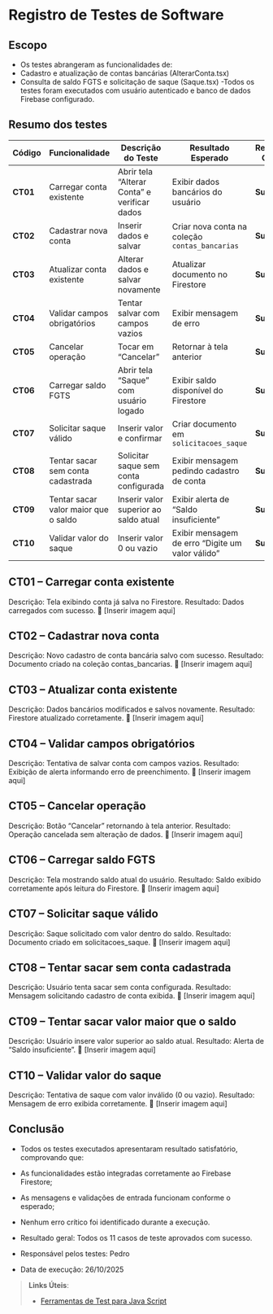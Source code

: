 # Registro de Testes de Software

## Escopo

- Os testes abrangeram as funcionalidades de:
- Cadastro e atualização de contas bancárias (AlterarConta.tsx)
- Consulta de saldo FGTS e solicitação de saque (Saque.tsx)
-Todos os testes foram executados com usuário autenticado e banco de dados Firebase configurado.

## Resumo dos testes 
| Código   | Funcionalidade                       | Descrição do Teste                           | Resultado Esperado                               | Resultado Obtido | Responsável |
| -------- | ------------------------------------ | -------------------------------------------- | ------------------------------------------------ | ---------------- | ----------- |
| **CT01** | Carregar conta existente             | Abrir tela “Alterar Conta” e verificar dados | Exibir dados bancários do usuário                | **Sucesso**      | Pedro       |
| **CT02** | Cadastrar nova conta                 | Inserir dados e salvar                       | Criar nova conta na coleção `contas_bancarias`   | **Sucesso**      | Pedro       |
| **CT03** | Atualizar conta existente            | Alterar dados e salvar novamente             | Atualizar documento no Firestore                 | **Sucesso**      | Pedro       |
| **CT04** | Validar campos obrigatórios          | Tentar salvar com campos vazios              | Exibir mensagem de erro                          | **Sucesso**      | Pedro       |
| **CT05** | Cancelar operação                    | Tocar em “Cancelar”                          | Retornar à tela anterior                         | **Sucesso**      | Pedro       |
| **CT06** | Carregar saldo FGTS                  | Abrir tela “Saque” com usuário logado        | Exibir saldo disponível do Firestore             | **Sucesso**      | Pedro       |
| **CT07** | Solicitar saque válido               | Inserir valor e confirmar                    | Criar documento em `solicitacoes_saque`          | **Sucesso**      | Pedro       |
| **CT08** | Tentar sacar sem conta cadastrada    | Solicitar saque sem conta configurada        | Exibir mensagem pedindo cadastro de conta        | **Sucesso**      | Pedro       |
| **CT09** | Tentar sacar valor maior que o saldo | Inserir valor superior ao saldo atual        | Exibir alerta de “Saldo insuficiente”            | **Sucesso**      | Pedro       |
| **CT10** | Validar valor do saque               | Inserir valor 0 ou vazio                     | Exibir mensagem de erro “Digite um valor válido” | **Sucesso**      | Pedro       |



## CT01 – Carregar conta existente

Descrição: Tela exibindo conta já salva no Firestore.
Resultado: Dados carregados com sucesso.
📸 [Inserir imagem aqui]

##  CT02 – Cadastrar nova conta

Descrição: Novo cadastro de conta bancária salvo com sucesso.
Resultado: Documento criado na coleção contas_bancarias.
📸 [Inserir imagem aqui]

##  CT03 – Atualizar conta existente

Descrição: Dados bancários modificados e salvos novamente.
Resultado: Firestore atualizado corretamente.
📸 [Inserir imagem aqui]

## CT04 – Validar campos obrigatórios

Descrição: Tentativa de salvar conta com campos vazios.
Resultado: Exibição de alerta informando erro de preenchimento.
📸 [Inserir imagem aqui]

## CT05 – Cancelar operação

Descrição: Botão “Cancelar” retornando à tela anterior.
Resultado: Operação cancelada sem alteração de dados.
📸 [Inserir imagem aqui]

## CT06 – Carregar saldo FGTS

Descrição: Tela mostrando saldo atual do usuário.
Resultado: Saldo exibido corretamente após leitura do Firestore.
📸 [Inserir imagem aqui]

## CT07 – Solicitar saque válido

Descrição: Saque solicitado com valor dentro do saldo.
Resultado: Documento criado em solicitacoes_saque.
📸 [Inserir imagem aqui]

## CT08 – Tentar sacar sem conta cadastrada

Descrição: Usuário tenta sacar sem conta configurada.
Resultado: Mensagem solicitando cadastro de conta exibida.
📸 [Inserir imagem aqui]

## CT09 – Tentar sacar valor maior que o saldo

Descrição: Usuário insere valor superior ao saldo atual.
Resultado: Alerta de “Saldo insuficiente”.
📸 [Inserir imagem aqui]

## CT10 – Validar valor do saque

Descrição: Tentativa de saque com valor inválido (0 ou vazio).
Resultado: Mensagem de erro exibida corretamente.
📸 [Inserir imagem aqui]


## Conclusão

- Todos os testes executados apresentaram resultado satisfatório, comprovando que:
- As funcionalidades estão integradas corretamente ao Firebase Firestore;
- As mensagens e validações de entrada funcionam conforme o esperado;
- Nenhum erro crítico foi identificado durante a execução.

- Resultado geral: Todos os 11 casos de teste aprovados com sucesso.
- Responsável pelos testes: Pedro
- Data de execução: 26/10/2025


> **Links Úteis**:
> - [Ferramentas de Test para Java Script](https://geekflare.com/javascript-unit-testing/)
